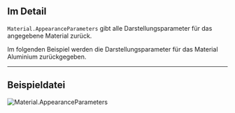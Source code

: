 ## Im Detail
`Material.AppearanceParameters` gibt alle Darstellungsparameter für das angegebene Material zurück.

Im folgenden Beispiel werden die Darstellungsparameter für das Material Aluminium zurückgegeben.
___
## Beispieldatei

![Material.AppearanceParameters](./Revit.Elements.Material.AppearanceParameters_img.jpg)
